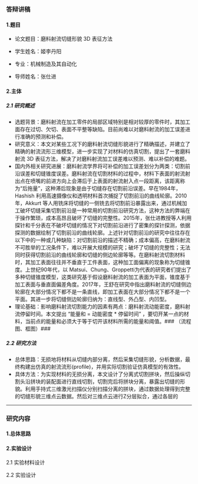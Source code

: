 ### 答辩讲稿

#### 1.题目

- 论文题目：磨料射流切缝形貌 3D 表征方法

- 学生姓名：姬李丹阳

- 专业：机械制造及其自动化

- 导师姓名：张仕进

  
#### 2.主体

##### 2.1 研究概述

- 选题背景：磨料射流在加工零件的局部区域特别是相对较厚的零件时，其加工面存在过切、欠切、表面不平整等缺陷。目前尚难以对磨料射流的加工误差进行准确的预测和补偿。
- 研究意义：本文对某些工况下的磨料射流切缝形貌进行了精确描述，并建立了精确的射流流形三维模型，进一步实现了对材料的仿真切割，提出了一套磨料射流 3D 表征方法，解决了对磨料射流加工误差难以预测、难以补偿的难题。
- 国内外相关研究进展：磨料射流学界将可补偿的加工误差划分为两类：切割前沿误差和切缝锥度误差。磨料射流在切割材料的过程中，材料下表面的射流射出点在喷嘴的前进方向上会滞后于上表面的射流射入点一段距离，该距离称为“后拖量”，这种滞后现象是由于切缝存在切割前沿误差。早在1984年，Hashish 利用高速摄像仪和透明材料首次捕捉了切割前沿的曲线轮廓。2010年，Akkurt 等人用铣床将切缝的一侧铣去将切割前沿暴露出来，通过机械加工破坏切缝采集切割前沿是一种常用的切割前沿研究方法，这种方法的弊端在于操作繁琐，成本高昂且破坏了切缝的完整性。2015年，张仕进教授等人利用探针和千分表在不破坏切缝的情况下对切割前沿进行了密集的探针探测，依据探测的数据绘制了切割前沿的曲线轮廓。上述针对切割前沿的研究中往往存在以下中的一种或几种缺陷：对切割前沿的描述不精确；成本偏高，在磨料射流不可胜举的工况条件下，难以开展大规模的研究；破坏了切缝的完整性；无法同时获得切割前沿的曲线轮廓和切缝的侧边轮廓等等。在磨料射流切割材料时，其加工表面往往并不垂直于工件表面，这种加工面偏离的现象称为切缝锥度。上世纪90年代，以 Matsui、Chung、Groppetti为代表的研究者们提出了多种切缝锥度模型，这类研究基于假设磨料射流的加工表面为平面，锥度基于加工表面与垂直面偏差角度。2017年，王舒在研究中指出磨料射流的切缝侧边轮廓在大部分情况下都不是一条直线，即加工表面在大部分情况下都不是一个平面。其进一步将切缝侧边轮廓归纳为：直线型、外凸型、内凹型。
- 理论基础：影响磨料射流切割能力的因素有两点：磨料射流动能密度，磨料射流停留时间。本文提出 “能量和 = 动能密度 * 停留时间” ，要切开某一点的材料，当前点的能量和必须大于等于切开该材料所需的能量和阈值。### （流程图、框图）###

##### 2.2 研究方法

- 总体思路：无损地将材料从切缝内部分离，然后采集切缝形貌，分析数据，最终构建出仿真的射流流形(profile)，并用实际切割验证仿真模型的有效性。
- 具体方法：为实现材料的无损分离，本文设计了分离式切割拼块，然后操纵切割头沿拼块的装配面进行直线切割，切割完后将拼块分离，暴露出切缝的形貌。利用手持式三维激光扫描仪分别扫描分离的拼块，通过数据处理得到完整的切缝形貌三维点云数据。然后对三维点云进行Z分层拟合，通过各层的

---

### 研究内容

#### 1.总体思路

#### 2.实验设计

2.1 实验材料设计

2.2 实验设计